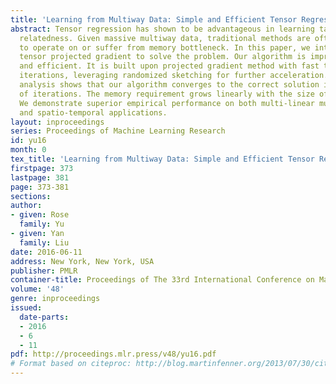 ```yaml
---
title: 'Learning from Multiway Data: Simple and Efficient Tensor Regression'
abstract: Tensor regression has shown to be advantageous in learning tasks with multi-directional
  relatedness. Given massive multiway data, traditional methods are often too slow
  to operate on or suffer from memory bottleneck. In this paper, we introduce subsampled
  tensor projected gradient to solve the problem. Our algorithm is impressively simple
  and efficient. It is built upon projected gradient method with fast tensor power
  iterations, leveraging randomized sketching for further acceleration. Theoretical
  analysis shows that our algorithm converges to the correct solution in fixed number
  of iterations. The memory requirement grows linearly with the size of the problem.
  We demonstrate superior empirical performance on both multi-linear multi-task learning
  and spatio-temporal applications.
layout: inproceedings
series: Proceedings of Machine Learning Research
id: yu16
month: 0
tex_title: 'Learning from Multiway Data: Simple and Efficient Tensor Regression'
firstpage: 373
lastpage: 381
page: 373-381
sections: 
author:
- given: Rose
  family: Yu
- given: Yan
  family: Liu
date: 2016-06-11
address: New York, New York, USA
publisher: PMLR
container-title: Proceedings of The 33rd International Conference on Machine Learning
volume: '48'
genre: inproceedings
issued:
  date-parts:
  - 2016
  - 6
  - 11
pdf: http://proceedings.mlr.press/v48/yu16.pdf
# Format based on citeproc: http://blog.martinfenner.org/2013/07/30/citeproc-yaml-for-bibliographies/
---
```

